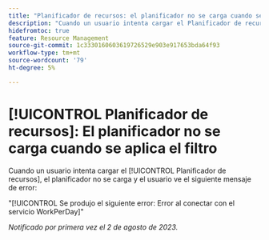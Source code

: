 ```yaml
---
title: "Planificador de recursos: el planificador no se carga cuando se aplica el filtro"
description: "Cuando un usuario intenta cargar el Planificador de recursos, el planificador no se carga y el usuario ve un mensaje de error."
hidefromtoc: true
feature: Resource Management
source-git-commit: 1c3330160603619726529e903e917653bda64f93
workflow-type: tm+mt
source-wordcount: '79'
ht-degree: 5%

---
```



# [!UICONTROL Planificador de recursos]: El planificador no se carga cuando se aplica el filtro

Cuando un usuario intenta cargar el [!UICONTROL Planificador de recursos], el planificador no se carga y el usuario ve el siguiente mensaje de error:

&quot;[!UICONTROL Se produjo el siguiente error: Error al conectar con el servicio WorkPerDay]&quot;

_Notificado por primera vez el 2 de agosto de 2023._

